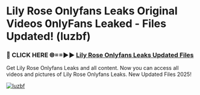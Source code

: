 # Lily Rose Onlyfans Leaks Original Videos 0nlyFans Leaked - Files Updated! (luzbf)

<h3>🔴 CLICK HERE 🌐==►► <a href="https://tinyurl.com/3hn5wdd3" rel="nofollow">Lily Rose Onlyfans Leaks Updated Files</a></h3>

Get Lily Rose Onlyfans Leaks and all content. Now you can access all videos and pictures of Lily Rose Onlyfans Leaks. New Updated Files 2025!

[![luzbf](https://i.imgur.com/4HnBqBT.gif)](https://tinyurl.com/3hn5wdd3)
